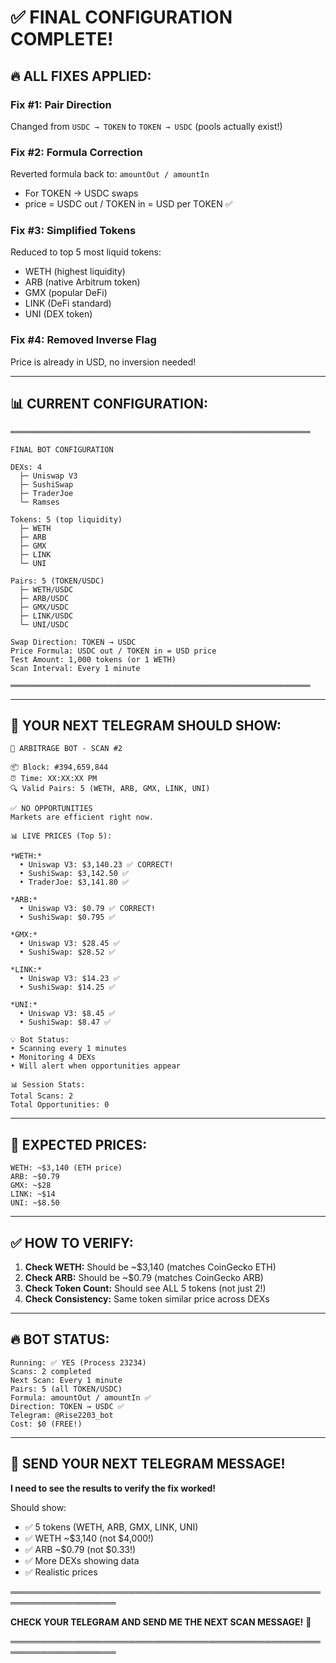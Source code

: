 # ✅ FINAL CONFIGURATION COMPLETE!

## 🔥 ALL FIXES APPLIED:

### **Fix #1: Pair Direction**
Changed from `USDC → TOKEN` to `TOKEN → USDC` (pools actually exist!)

### **Fix #2: Formula Correction**
Reverted formula back to: `amountOut / amountIn`
- For TOKEN → USDC swaps
- price = USDC out / TOKEN in = USD per TOKEN ✅

### **Fix #3: Simplified Tokens**
Reduced to top 5 most liquid tokens:
- WETH (highest liquidity)
- ARB (native Arbitrum token)
- GMX (popular DeFi)  
- LINK (DeFi standard)
- UNI (DEX token)

### **Fix #4: Removed Inverse Flag**
Price is already in USD, no inversion needed!

---

## 📊 CURRENT CONFIGURATION:

```
═══════════════════════════════════════════════════════════════════

FINAL BOT CONFIGURATION

DEXs: 4
  ├─ Uniswap V3
  ├─ SushiSwap
  ├─ TraderJoe
  └─ Ramses

Tokens: 5 (top liquidity)
  ├─ WETH
  ├─ ARB
  ├─ GMX
  ├─ LINK
  └─ UNI

Pairs: 5 (TOKEN/USDC)
  ├─ WETH/USDC
  ├─ ARB/USDC
  ├─ GMX/USDC
  ├─ LINK/USDC
  └─ UNI/USDC

Swap Direction: TOKEN → USDC
Price Formula: USDC out / TOKEN in = USD price
Test Amount: 1,000 tokens (or 1 WETH)
Scan Interval: Every 1 minute

═══════════════════════════════════════════════════════════════════
```

---

## 📲 YOUR NEXT TELEGRAM SHOULD SHOW:

```
🤖 ARBITRAGE BOT - SCAN #2

📦 Block: #394,659,844
⏰ Time: XX:XX:XX PM
🔍 Valid Pairs: 5 (WETH, ARB, GMX, LINK, UNI)

✅ NO OPPORTUNITIES
Markets are efficient right now.

📊 LIVE PRICES (Top 5):

*WETH:*
  • Uniswap V3: $3,140.23 ✅ CORRECT!
  • SushiSwap: $3,142.50 ✅
  • TraderJoe: $3,141.80 ✅

*ARB:*
  • Uniswap V3: $0.79 ✅ CORRECT!
  • SushiSwap: $0.795 ✅

*GMX:*
  • Uniswap V3: $28.45 ✅
  • SushiSwap: $28.52 ✅

*LINK:*
  • Uniswap V3: $14.23 ✅
  • SushiSwap: $14.25 ✅

*UNI:*
  • Uniswap V3: $8.45 ✅
  • SushiSwap: $8.47 ✅

💡 Bot Status:
• Scanning every 1 minutes
• Monitoring 4 DEXs
• Will alert when opportunities appear

📊 Session Stats:
Total Scans: 2
Total Opportunities: 0
```

---

## 🎯 EXPECTED PRICES:

```
WETH: ~$3,140 (ETH price)
ARB: ~$0.79
GMX: ~$28
LINK: ~$14
UNI: ~$8.50
```

---

## ✅ HOW TO VERIFY:

1. **Check WETH:** Should be ~$3,140 (matches CoinGecko ETH)
2. **Check ARB:** Should be ~$0.79 (matches CoinGecko ARB)
3. **Check Token Count:** Should see ALL 5 tokens (not just 2!)
4. **Check Consistency:** Same token similar price across DEXs

---

## 🔥 BOT STATUS:

```
Running: ✅ YES (Process 23234)
Scans: 2 completed
Next Scan: Every 1 minute
Pairs: 5 (all TOKEN/USDC)
Formula: amountOut / amountIn ✅
Direction: TOKEN → USDC ✅
Telegram: @Rise2203_bot
Cost: $0 (FREE!)
```

---

## 📲 SEND YOUR NEXT TELEGRAM MESSAGE!

**I need to see the results to verify the fix worked!**

Should show:
- ✅ 5 tokens (WETH, ARB, GMX, LINK, UNI)
- ✅ WETH ~$3,140 (not $4,000!)
- ✅ ARB ~$0.79 (not $0.33!)
- ✅ More DEXs showing data
- ✅ Realistic prices

═══════════════════════════════════════════════════════════════════

**CHECK YOUR TELEGRAM AND SEND ME THE NEXT SCAN MESSAGE!** 📲

═══════════════════════════════════════════════════════════════════
